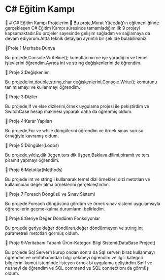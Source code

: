 # C# Eğitim Kampı

🚀 # C# Eğitim Kampı Projelerim 🚀
Bu proje,Murat Yücedağ'ın eğitmenliğinde gerçekleşen C# Eğitim Kampı süresince tamamladığım ilk 9 projeyi kapsamaktadır.Bu projeler sayesinde gelişim sağladım ve sağlamaya da devam ediyorum.Altta teknik detayları ayrıntılı bir şekilde bulabilirsiniz:

📍Proje 1:Merhaba Dünya 

Bu projede,Console.Writeline(); komutlarının ne işe yaradığını ve temel işlevlerini öğrendim.Ayrıca int ve string değişkenlerini de öğrendim.

📍 Proje 2:Değişkenler 

Bu projede;int,double,string,char değişkenlerini,Console.Write(); komutunu tanımlamayı ve kullanmayı öğrendim.
  
📍 Proje 3:Diziler

Bu projede,If ve else dizilerini,örnek uygulama projesi ile pekiştirdim ve SwitchCase hesap makinesi yaparak daha da öğrenmiş oldum.


📍 Proje 4:Karar Yapıları

Bu projede,For ve while döngülerini öğrendim ve örnek sınav sorusu örneğiyle kavramış oldum.

📍 Proje 5:Döngüler(Loops)

Bu projede,yıldız,dik üçgen,ters dik üşgen,Baklava dilimi,piramit ve ters piramit yapmayı öğrendim.

📍 Proje 6:Metotlar(Methods)

Bu projede int ve string'i kullanarak temel dizi örnekleri,dizi metotları ve kullanıcıdan değer alma örneklerini gerçekleştirdim.

📍 Proje 7:Foreach Döngüsü ve Sınav Sistemi

Bu projede Foreach döngüsünü gördüm ve örnek sınav sistemi uygulamsıyla öğrencilerin geçme-kalma durumlarını belirledim.

📍 Proje 8:Geriye Değer Döndüren Fonksiyonlar

Bu projede geriye değer döndüren,değer döndürmeyen ve string,int parametreli metotları görmüş oldum.

📍 Proje 9:Veritabanı Tabanlı Ürün-Kategori Bilgi Sistemi(DataBase Project)

Bu projede Sql Server'ı kurup ondan sonra da Sql serverı biraz kullanmayı öğrendim ve veritabanından bilgi çekmeyi öğrendim ve ilgili kategori bilgilerini komut isteminde listeyen örnek bi uygulama geliştirdim.Sınıf ve nesneyi de öğrendim ve SQL command ve SQL connectionı da görmüş oldum.
